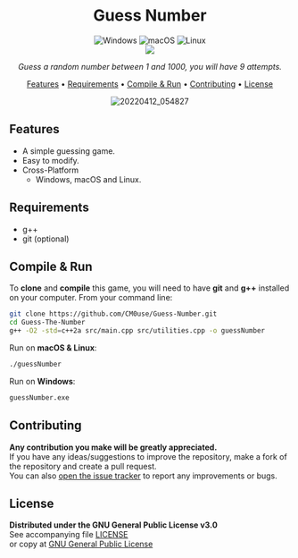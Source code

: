 <!--
*** If you like this README,
*** it is available as a template in my repositories,
*** here is the link:
*** https://github.com/CM0use/README-TEMPLATE
-->
<h1 align="center">Guess Number</h1>

<p align="center">
  <img src="https://img.shields.io/badge/Windows-0078d7?style=for-the-badge&logo=windows&logoColor=ffffff" alt="Windows"></a>
  <img src="https://img.shields.io/badge/mac%20OS-313131?style=for-the-badge&logo=macos&logoColor=d7d7d7" alt="macOS"></a>
  <img src="https://img.shields.io/badge/Linux-ffffff?style=for-the-badge&logo=linux&logoColor=000000" alt="Linux"></a>
  <br>
  <a href="https://github.com/CM0use/Guess-Number/blob/main/LICENSE"><img src="https://img.shields.io/badge/License-GPLv3-4a6484?style=for-the-badge"></a>
</p>

<p align="center"><i>Guess a random number between 1 and 1000, you will have 9 attempts.</i></p>

<p align="center">
  <a href="#features">Features</a> •
  <a href="#requirements">Requirements</a> •
  <a href="#compile--run">Compile & Run</a> •
  <a href="#contributing">Contributing</a> •
  <a href="#license">License</a>
</p>

<div align="center">

![20220412_054827](https://user-images.githubusercontent.com/102839710/163680586-d43ddee7-8675-4bee-aa0a-cfd5a07b517f.gif)
</div>

## Features
* A simple guessing game.
* Easy to modify.
* Cross-Platform
  - Windows, macOS and Linux.

## Requirements
* g++
* git (optional)

## Compile & Run
To **clone** and **compile** this game, you will need to have **git** and **g++** installed on your computer.
From your command line:

```bash
git clone https://github.com/CM0use/Guess-Number.git
cd Guess-The-Number
g++ -O2 -std=c++2a src/main.cpp src/utilities.cpp -o guessNumber
```

Run on **macOS & Linux**:
```bash
./guessNumber
```

Run on **Windows**:
```cmd
guessNumber.exe
```

## Contributing
**Any contribution you make will be greatly appreciated.**<br>
If you have any ideas/suggestions to improve the repository, make a fork of the repository and create a pull request.<br>
You can also <a href="https://github.com/CM0use/Guess-Number/issues">open the issue tracker</a> to report any improvements or bugs.<br>

## License
**Distributed under the GNU General Public License v3.0**<br>
See accompanying file <a href="https://github.com/CM0use/Guess-Number/blob/main/LICENSE">LICENSE</a><br>
or copy at <a href="https://www.gnu.org/licenses/gpl-3.0.txt">GNU General Public License</a>
